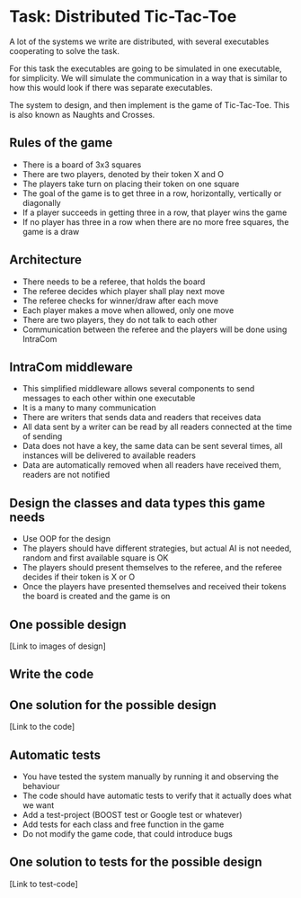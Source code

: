 # Task: Distributed Tic-Tac-Toe
A lot of the systems we write are distributed, with several executables cooperating to solve the task.

For this task the executables are going to be simulated in one executable, for simplicity.
We will simulate the communication in a way that is similar to how this would look if there was separate executables.

The system to design, and then implement is the game of Tic-Tac-Toe. This is also known as Naughts and Crosses.

## Rules of the game
- There is a board of 3x3 squares
- There are two players, denoted by their token X and O
- The players take turn on placing their token on one square
- The goal of the game is to get three in a row, horizontally, vertically or diagonally
- If a player succeeds in getting three in a row, that player wins the game
- If no player has three in a row when there are no more free squares, the game is a draw

## Architecture
- There needs to be a referee, that holds the board
- The referee decides which player shall play next move
- The referee checks for winner/draw after each move
- Each player makes a move when allowed, only one move
- There are two players, they do not talk to each other
- Communication between the referee and the players will be done using IntraCom

## IntraCom middleware
- This simplified middleware allows several components to send messages to each other within one executable
- It is a many to many communication
- There are writers that sends data and readers that receives data
- All data sent by a writer can be read by all readers connected at the time of sending
- Data does not have a key, the same data can be sent several times, all instances will be delivered to available readers
- Data are automatically removed when all readers have received them, readers are not notified

## Design the classes and data types this game needs
- Use OOP for the design
- The players should have different strategies, but actual AI is not needed, random and first available square is OK
- The players should present themselves to the referee, and the referee decides if their token is X or O
- Once the players have presented themselves and received their tokens the board is created and the game is on

## One possible design
[Link to images of design]

## Write the code

## One solution for the possible design
[Link to the code]


## Automatic tests
- You have tested the system manually by running it and observing the behaviour
- The code should have automatic tests to verify that it actually does what we want
- Add a test-project (BOOST test or Google test or whatever)
- Add tests for each class and free function in the game
- Do not modify the game code, that could introduce bugs

## One solution to tests for the possible design
[Link to test-code]
